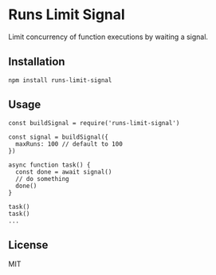 # Runs Limit Signal

Limit concurrency of function executions by waiting a signal.

## Installation

```
npm install runs-limit-signal
```

## Usage


``` ecmascript6
const buildSignal = require('runs-limit-signal')

const signal = buildSignal({
  maxRuns: 100 // default to 100
})

async function task() {
  const done = await signal()
  // do something
  done()
}

task()
task()
...
```

## License

MIT
